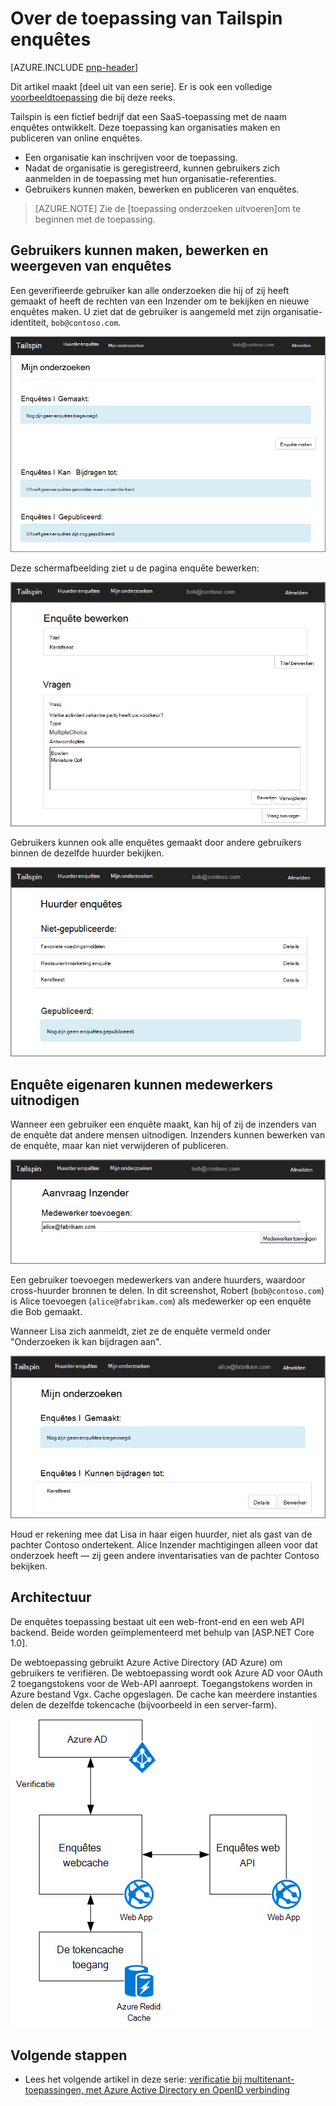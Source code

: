 <properties
   pageTitle="Over de toepassing van de enquêtes Tailspin | Microsoft Azure"
   description="Tailspin enquêtes: overzicht"
   services=""
   documentationCenter="na"
   authors="MikeWasson"
   manager="roshar"
   editor=""
   tags=""/>

<tags
   ms.service="guidance"
   ms.devlang="dotnet"
   ms.topic="article"
   ms.tgt_pltfrm="na"
   ms.workload="na"
   ms.date="05/23/2016"
   ms.author="mwasson"/>

# <a name="about-the-tailspin-surveys-application"></a>Over de toepassing van Tailspin enquêtes

[AZURE.INCLUDE [pnp-header](../../includes/guidance-pnp-header-include.md)]

Dit artikel maakt [deel uit van een serie]. Er is ook een volledige [voorbeeldtoepassing] die bij deze reeks.

Tailspin is een fictief bedrijf dat een SaaS-toepassing met de naam enquêtes ontwikkelt. Deze toepassing kan organisaties maken en publiceren van online enquêtes.

- Een organisatie kan inschrijven voor de toepassing.
- Nadat de organisatie is geregistreerd, kunnen gebruikers zich aanmelden in de toepassing met hun organisatie-referenties.
- Gebruikers kunnen maken, bewerken en publiceren van enquêtes.

> [AZURE.NOTE] Zie de [toepassing onderzoeken uitvoeren]om te beginnen met de toepassing.

## <a name="users-can-create-edit-and-view-surveys"></a>Gebruikers kunnen maken, bewerken en weergeven van enquêtes

Een geverifieerde gebruiker kan alle onderzoeken die hij of zij heeft gemaakt of heeft de rechten van een Inzender om te bekijken en nieuwe enquêtes maken. U ziet dat de gebruiker is aangemeld met zijn organisatie-identiteit, `bob@contoso.com`.

![Enquêtes app](media/guidance-multitenant-identity/surveys-screenshot.png)

Deze schermafbeelding ziet u de pagina enquête bewerken:

![Enquête bewerken](media/guidance-multitenant-identity/edit-survey.png)

Gebruikers kunnen ook alle enquêtes gemaakt door andere gebruikers binnen de dezelfde huurder bekijken.

![Huurder enquêtes](media/guidance-multitenant-identity/tenant-surveys.png)

## <a name="survey-owners-can-invite-contributors"></a>Enquête eigenaren kunnen medewerkers uitnodigen

Wanneer een gebruiker een enquête maakt, kan hij of zij de inzenders van de enquête dat andere mensen uitnodigen. Inzenders kunnen bewerken van de enquête, maar kan niet verwijderen of publiceren.  

![Medewerker toevoegen](media/guidance-multitenant-identity/add-contributor.png)

Een gebruiker toevoegen medewerkers van andere huurders, waardoor cross-huurder bronnen te delen. In dit screenshot, Robert (`bob@contoso.com`) is Alice toevoegen (`alice@fabrikam.com`) als medewerker op een enquête die Bob gemaakt.

Wanneer Lisa zich aanmeldt, ziet ze de enquête vermeld onder "Onderzoeken ik kan bijdragen aan".

![Enquête Inzender](media/guidance-multitenant-identity/contributor.png)

Houd er rekening mee dat Lisa in haar eigen huurder, niet als gast van de pachter Contoso ondertekent. Alice Inzender machtigingen alleen voor dat onderzoek heeft &mdash; zij geen andere inventarisaties van de pachter Contoso bekijken.

## <a name="architecture"></a>Architectuur

De enquêtes toepassing bestaat uit een web-front-end en een web API backend. Beide worden geïmplementeerd met behulp van [ASP.NET Core 1.0].

De webtoepassing gebruikt Azure Active Directory (AD Azure) om gebruikers te verifiëren. De webtoepassing wordt ook Azure AD voor OAuth 2 toegangstokens voor de Web-API aanroept. Toegangstokens worden in Azure bestand Vgx. Cache opgeslagen. De cache kan meerdere instanties delen de dezelfde tokencache (bijvoorbeeld in een server-farm).

![Architectuur](media/guidance-multitenant-identity/architecture.png)

## <a name="next-steps"></a>Volgende stappen

- Lees het volgende artikel in deze serie: [verificatie bij multitenant-toepassingen, met Azure Active Directory en OpenID verbinding][authentication]

<!-- Links -->

[authentication]: guidance-multitenant-identity-authenticate.md
[bij een reeks hoort]: guidance-multitenant-identity.md
[De toepassing van de enquêtes]: https://github.com/Azure-Samples/guidance-identity-management-for-multitenant-apps/blob/master/docs/running-the-app.md
[Core ASP.NET 1.0]: https://docs.asp.net/en/latest/
[voorbeeldtoepassing]: https://github.com/Azure-Samples/guidance-identity-management-for-multitenant-apps
